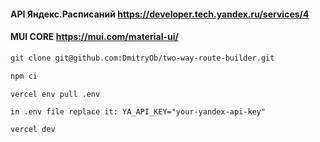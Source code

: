 #### API Яндекс.Расписаний https://developer.tech.yandex.ru/services/4
#### MUI CORE https://mui.com/material-ui/
```sh
git clone git@github.com:DmitryOb/two-way-route-builder.git
```
```sh
npm ci
```
```sh
vercel env pull .env
```
``
in .env file replace it: YA_API_KEY="your-yandex-api-key"
``
```sh
vercel dev
```
